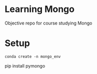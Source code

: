 Learning Mongo
==============

Objective repo for course studying Mongo

# Setup
```shell
conda create -n mongo_env
```

pip install pymongo